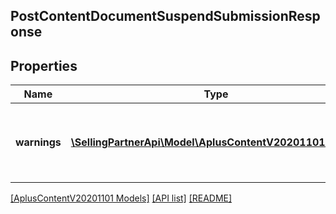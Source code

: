 ## PostContentDocumentSuspendSubmissionResponse

## Properties

Name | Type | Description | Notes
------------ | ------------- | ------------- | -------------
**warnings** | [**\SellingPartnerApi\Model\AplusContentV20201101\Error[]**](Error.md) | A set of messages to the user, such as warnings or comments. | [optional]

[[AplusContentV20201101 Models]](../) [[API list]](../../Api) [[README]](../../../README.md)
